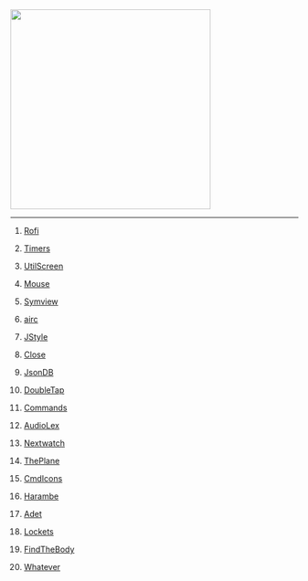 <img src="https://i.imgur.com/9i10pvF.jpg" width="350">

---

1) [Rofi](https://github.com/madprops/blog/blob/main/docs/rofi_dev.md)

1) [Timers](https://github.com/madprops/blog/blob/main/docs/timers.md)

1) [UtilScreen](https://github.com/madprops/blog/blob/main/docs/util_screen.md)

1) [Mouse](https://github.com/madprops/blog/blob/main/docs/mouse.md)

1) [Symview](https://github.com/madprops/blog/blob/main/docs/symview.md)

1) [airc](https://github.com/madprops/blog/blob/main/docs/airc.md)

1) [JStyle](https://github.com/madprops/blog/blob/main/docs/jstyle.md)

1) [Close](https://github.com/madprops/blog/blob/main/docs/close.md)

1) [JsonDB](https://github.com/madprops/blog/blob/main/docs/jsondb.md)

1) [DoubleTap](https://github.com/madprops/blog/blob/main/docs/doubletap.md)

1) [Commands](https://github.com/madprops/blog/blob/main/docs/commands.md)

1) [AudioLex](https://github.com/madprops/blog/blob/main/docs/audiolex.md)

1) [Nextwatch](https://github.com/madprops/blog/blob/main/docs/nextwatch.md)

1) [ThePlane](https://github.com/madprops/blog/blob/main/docs/plane.md)

1) [CmdIcons](https://github.com/madprops/blog/blob/main/docs/cmd_icons.md)

1) [Harambe](https://github.com/madprops/blog/blob/main/docs/harambe.md)

1) [Adet](https://github.com/madprops/blog/blob/main/docs/adet.md)

1) [Lockets](https://github.com/madprops/blog/blob/main/docs/lockets.md)

1) [FindTheBody](https://madprops.github.io/blog/find_the_body/)

1) [Whatever](https://madprops.github.io/blog/docs/whatever.md/)